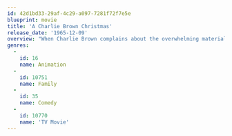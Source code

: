 ```yaml
---
id: 42d1bd33-29af-4c29-a097-7281f72f7e5e
blueprint: movie
title: 'A Charlie Brown Christmas'
release_date: '1965-12-09'
overview: "When Charlie Brown complains about the overwhelming materialism that he sees amongst everyone during the Christmas season, Lucy suggests that he become director of the school Christmas pageant. Charlie Brown accepts, but is a frustrating struggle. When an attempt to restore the proper spirit with a forlorn little fir Christmas tree fails, he needs Linus' help to learn the meaning of Christmas."
genres:
  -
    id: 16
    name: Animation
  -
    id: 10751
    name: Family
  -
    id: 35
    name: Comedy
  -
    id: 10770
    name: 'TV Movie'
---
```


